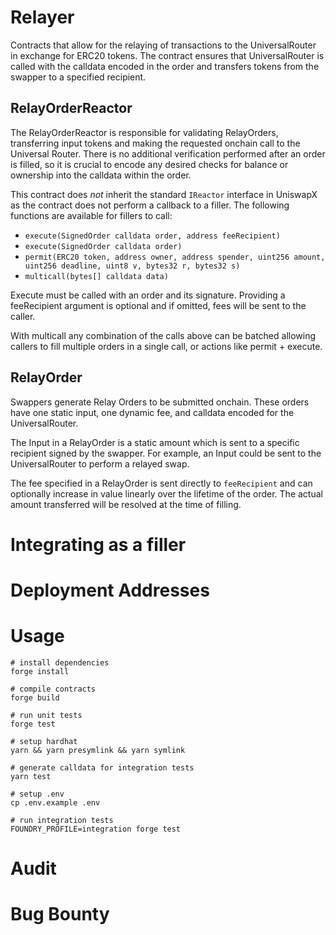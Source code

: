 # Relayer
Contracts that allow for the relaying of transactions to the UniversalRouter in exchange for ERC20 tokens. The contract ensures that UniversalRouter is called with the calldata encoded in the order and transfers tokens from the swapper to a specified recipient.

## RelayOrderReactor
The RelayOrderReactor is responsible for validating RelayOrders, transferring input tokens and making the requested onchain call to the Universal Router. There is no additional verification performed after an order is filled, so it is crucial to encode any desired checks for balance or ownership into the calldata within the order.

This contract does _not_ inherit the standard `IReactor` interface in UniswapX as the contract does not perform a callback to a filler. The following functions are available for fillers to call:

- `execute(SignedOrder calldata order, address feeRecipient)`
- `execute(SignedOrder calldata order)` 
- `permit(ERC20 token, address owner, address spender, uint256 amount, uint256 deadline, uint8 v, bytes32 r, bytes32 s)`
- `multicall(bytes[] calldata data)`

Execute must be called with an order and its signature. Providing a feeRecipient argument is optional and if omitted, fees will be sent to the caller.

With multicall any combination of the calls above can be batched allowing callers to fill multiple orders in a single call, or actions like permit + execute.

## RelayOrder
Swappers generate Relay Orders to be submitted onchain. These orders have one static input, one dynamic fee, and calldata encoded for the UniversalRouter.

The Input in a RelayOrder is a static amount which is sent to a specific recipient signed by the swapper. For example, an Input could be sent to the UniversalRouter to perform a relayed swap.

The fee specified in a RelayOrder is sent directly to `feeRecipient` and can optionally increase in value linearly over the lifetime of the order. The actual amount transferred will be resolved at the time of filling.

# Integrating as a filler

# Deployment Addresses

# Usage

```
# install dependencies
forge install

# compile contracts
forge build

# run unit tests
forge test

# setup hardhat
yarn && yarn presymlink && yarn symlink

# generate calldata for integration tests
yarn test

# setup .env
cp .env.example .env

# run integration tests
FOUNDRY_PROFILE=integration forge test
```

# Audit

# Bug Bounty